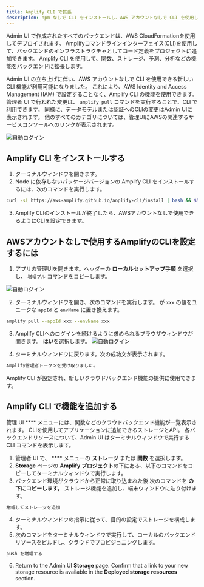 ```yaml
---
title: Amplify CLI で拡張
description: npm なしで CLI をインストールし、AWS アカウントなしで CLI を使用します
---
```


Admin UI で作成されたすべてのバックエンドは、AWS CloudFormationを使用してデプロイされます。 Amplifyコマンドラインインターフェイス(CLI)を使用して、バックエンドのインフラストラクチャとしてコード定義をプロジェクトに追加できます。 Amplify CLI を使用して、関数、ストレージ、予測、分析などの機能をバックエンドに拡張します。

Admin UI の立ち上げに伴い、AWS アカウントなしで CLI を使用できる新しいCLI 機能が利用可能になりました。 これにより、AWS Identity and Access Management (IAM) で設定することなく、Amplify CLI の機能を使用できます。 管理者 UI で行われた変更は、 `amplify pull` コマンドを実行することで、CLI で利用できます。 同様に、データモデルまたは認証へのCLIの変更はAdmin UIに表示されます。 他のすべてのカテゴリについては、管理UIにAWSの関連するサービスコンソールへのリンクが表示されます。

![自動ログイン](~/images/console/cli-autologin.gif)


## Amplify CLI をインストールする
1. ターミナルウィンドウを開きます。
2. Node に依存しないパッケージバージョンの Amplify CLI をインストールするには、次のコマンドを実行します。
```bash
curl -sL https://aws-amplify.github.io/anplify-cli/install | bash && $SHELL
```
3. Amplify CLIのインストールが終了したら、AWSアカウントなしで使用できるようにCLIを設定できます。

## AWSアカウントなしで使用するAmplifyのCLIを設定するには

1. アプリの管理UIを開きます。ヘッダーの **ローカルセットアップ手順** を選択し、 `増幅プル` コマンドをコピーします。

![自動ログイン](~/images/console/cli-pull.png)

2. ターミナルウィンドウを開き、次のコマンドを実行します。 が `xxx` の値をユニークな `appId` と `envName` に置き換えます。
```bash
amplify pull --appId xxx --envName xxx
```
3. Amplify CLIへのログインを続けるように求められるブラウザウィンドウが開きます。 **はい**を選択します。 ![自動ログイン](~/images/console/cli-autologin.png)

4. ターミナルウィンドウに戻ります。次の成功文が表示されます。
```bash
Amplify管理者トークンを受け取りました。
```
Amplify CLI が設定され、新しいクラウドバックエンド機能の提供に使用できます。


## Amplify CLI で機能を追加する

管理 UI **** メニューには、関数などのクラウドバックエンド機能が一覧表示されます。 CLIを使用してアプリケーションに追加できるストレージとAPI。 各バックエンドリソースについて、Admin UI はターミナルウィンドウで実行する CLI コマンドを表示します。


1. 管理者 UI で、 **** メニューの **ストレージ** または **関数** を選択します。
2. **Storage** ページの **Amplify プロジェクト**の下にある、以下のコマンドをコピーしてターミナルウィンドウで実行します。
3. バックエンド環境がクラウドから正常に取り込まれた後 次のコマンドを **の下にコピーします。** ストレージ機能を追加し、端末ウィンドウに貼り付けます。
```bash
増幅してストレージを追加
```
4. ターミナルウィンドウの指示に従って、目的の設定でストレージを構成します。
5. 次のコマンドをターミナルウィンドウで実行して、ローカルのバックエンドリソースをビルドし、クラウドでプロビジョニングします。
```bash
push を増幅する
```
6. Return to the Admin UI **Storage** page. Confirm that a link to your new storage resource is available in the **Deployed storage resources** section.
